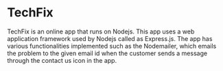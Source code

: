 # TechFix
TechFix is an online app that runs on Nodejs. This app uses a web application framework used by Nodejs called as Express.js. The app has various functionalities implemented such as the Nodemailer, which emails the problem to the given email id when the customer sends a message through the contact us icon in the app.
